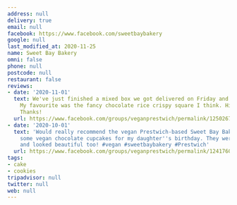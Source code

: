 ```yaml
---
address: null
delivery: true
email: null
facebook: https://www.facebook.com/sweetbaybakery
google: null
last_modified_at: 2020-11-25
name: Sweet Bay Bakery
omni: false
phone: null
postcode: null
restaurant: false
reviews:
- date: '2020-11-01'
  text: We've just finished a mixed box we got delivered on Friday and it was lush!
    My favourite was the fancy chocolate rice crispy square I think. Highly recommended.
    Thanks!
  url: https://www.facebook.com/groups/veganprestwich/permalink/1250267375350676/?comment_id=1250326855344728
- date: '2020-10-01'
  text: 'Would really recommend the vegan Prestwich-based Sweet Bay Bakery. We ordered
    some vegan chocolate cupcakes for my daughter''s birthday. They were delicious
    and looked beautiful too! #vegan #sweetbaybakery #Prestwich'
  url: https://www.facebook.com/groups/veganprestwich/permalink/1241760616201352/
tags:
- cake
- cookies
tripadvisor: null
twitter: null
web: null
---
```

